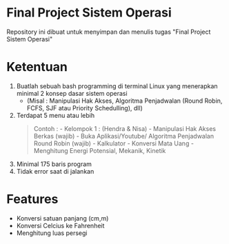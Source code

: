 # Final Project Sistem Operasi
Repository ini dibuat untuk menyimpan dan menulis tugas "Final Project Sistem Operasi"

# Ketentuan 
1. Buatlah sebuah bash programming di terminal Linux yang menerapkan minimal 2 konsep dasar sistem operasi
    - (Misal : Manipulasi Hak Akses, Algoritma Penjadwalan (Round Robin, FCFS, SJF atau Priority Schedulling), dll)
2. Terdapat 5 menu atau lebih
    > Contoh :
           - Kelompok 1 : (Hendra & Nisa)
                - Manipulasi Hak Akses Berkas (wajib)
                - Buka Aplikasi/Youtube/ Algoritma Penjadwalan Round Robin (wajib) 
                - Kalkulator
                - Konversi Mata Uang
                - Menghitung Energi Potensial, Mekanik, Kinetik
3. Minimal 175 baris program
4. Tidak error saat di jalankan

# Features
- Konversi satuan panjang (cm,m)
- Konversi Celcius ke Fahrenheit
- Menghitung luas persegi

# 
